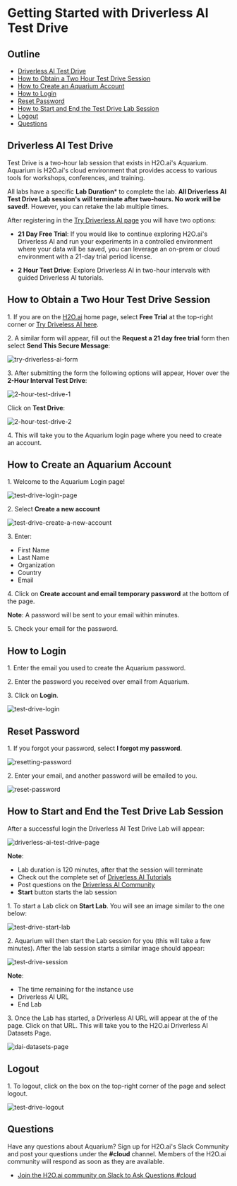 
# Getting Started with Driverless AI Test Drive

## Outline

- [Driverless AI Test Drive](#driverless-ai-test-drive)
- [How to Obtain a Two Hour Test Drive Session](#how-to-obtain-a-two-hour-test-drive-session)
- [How to Create an Aquarium Account](#how-to-create-an-aquarium-account)
- [How to Login](#how-to-login)
- [Reset Password ](#reset-password)
- [How to Start and End the Test Drive Lab Session](#how-to-start-and-end-the-test-drive-lab-session)
- [Logout](#logout)
- [Questions](#questions)

## Driverless AI Test Drive 

Test Drive is a two-hour lab session that exists in H2O.ai's Aquarium. Aquarium is H2O.ai's cloud environment that provides access to various tools for workshops, conferences, and training.

All labs have a specific **Lab Duration*** to complete the lab. **All Driverless AI Test Drive Lab session's will terminate after two-hours. No work will be saved!**. However, you can retake the lab multiple times. 

After registering in the [Try Driverless AI page](https://www.h2o.ai/try-driverless-ai/) you will have two options:

- **21 Day Free Trial**: If you would like to continue exploring H2O.ai's Driverless AI and run your experiments in a controlled environment where your data will be saved, you can leverage an on-prem or cloud environment with a 21-day trial period license.

-  **2 Hour Test Drive**: Explore Driverless AI in two-hour intervals with guided Driverless AI tutorials.

## How to Obtain a Two Hour Test Drive Session

1\. If you are on the [H2O.ai](https://www.h2o.ai/) home page, select **Free Trial** at the top-right corner or [Try Driveless AI here](https://www.h2o.ai/try-driverless-ai/).

2\. A similar form will appear, fill out the **Request a 21 day free trial** form then select **Send This Secure Message**:

![try-driverless-ai-form](assets/try-driverless-ai-form.jpg)

3\. After submitting the form the following options will appear, Hover over the **2-Hour Interval Test Drive**:

![2-hour-test-drive-1](assets/2-hour-test-drive-1.jpg)
 
 Click on **Test Drive**:

![2-hour-test-drive-2](assets/2-hour-test-drive-2.jpg)

4\. This will take you to the Aquarium login page where you need to create an account.


## How to Create an Aquarium Account

1\. Welcome to the Aquarium Login page!

![test-drive-login-page](assets/test-drive-login-page.jpg)

2\. Select **Create a new account**

![test-drive-create-a-new-account](assets/test-drive-create-a-new-account.jpg)

3\. Enter:

 - First Name
 - Last Name
 - Organization
 - Country
 - Email

4\. Click on **Create account and email temporary password** at the bottom of the page.

**Note**: A password will be sent to your email within minutes.

5\. Check your email for the password.

## How to Login

1\. Enter the email you used to create the Aquarium password.

2\. Enter the password you received over email from Aquarium.

3\. Click on **Login**.

![test-drive-login](assets/test-drive-login.jpg)

## Reset Password 

1\. If you forgot your password, select **I forgot my password**.

![resetting-password](assets/resetting-password.jpg)

2\. Enter your email, and another password will be emailed to you.

![reset-password](assets/reset-password.jpg)

## How to Start and End the Test Drive Lab Session

After a successful login the Driverless AI Test Drive Lab will appear:

![driverless-ai-test-drive-page](assets/driverless-ai-test-drive-page.jpg)

**Note**: 

- Lab duration is 120 minutes, after that the session will terminate
- Check out the complete set of [Driverless AI Tutorials](https://h2oai.github.io/tutorials/)
- Post questions on the [Driverless AI Community](https://www.h2o.ai/community/home)
- **Start** button starts the lab session

1\. To start a Lab click on **Start Lab**. You will see an image similar to the one below:

![test-drive-start-lab](assets/test-drive-start-lab.jpg)

2\. Aquarium will then start the Lab session for you (this will take a few minutes). After the lab session starts a similar image should appear:

![test-drive-session](assets/test-drive-session.jpg)

**Note**:

 - The time remaining for the instance use
 - Driverless AI URL
 - End Lab 

3\. Once the Lab has started, a Driverless AI URL will appear at the of the page. Click on that URL. This will take you to the H2O.ai Driverless AI Datasets Page.

![dai-datasets-page](assets/dai-datasets-page.jpg)


## Logout

1\. To logout, click on the box on the top-right corner of the page and select logout.

![test-drive-logout](assets/test-drive-logout.jpg) 

## Questions

Have any questions about Aquarium? Sign up for H2O.ai's Slack Community and post your questions under the **#cloud** channel. Members of the H2O.ai community will respond as soon as they are available.

- [Join the H2O.ai community on Slack to Ask Questions #cloud](https://h2oai-community.slack.com/)




